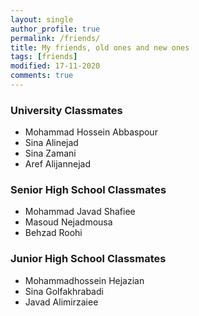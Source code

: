 ```yaml
---
layout: single
author_profile: true
permalink: /friends/
title: My friends, old ones and new ones
tags: [friends]
modified: 17-11-2020
comments: true
---
```


### University Classmates
* Mohammad Hossein Abbaspour
* Sina Alinejad
* Sina Zamani
* Aref Alijannejad

### Senior High School Classmates
* Mohammad Javad Shafiee
* Masoud Nejadmousa
* Behzad Roohi

### Junior High School Classmates
* Mohammadhossein Hejazian
* Sina Golfakhrabadi
* Javad Alimirzaiee




